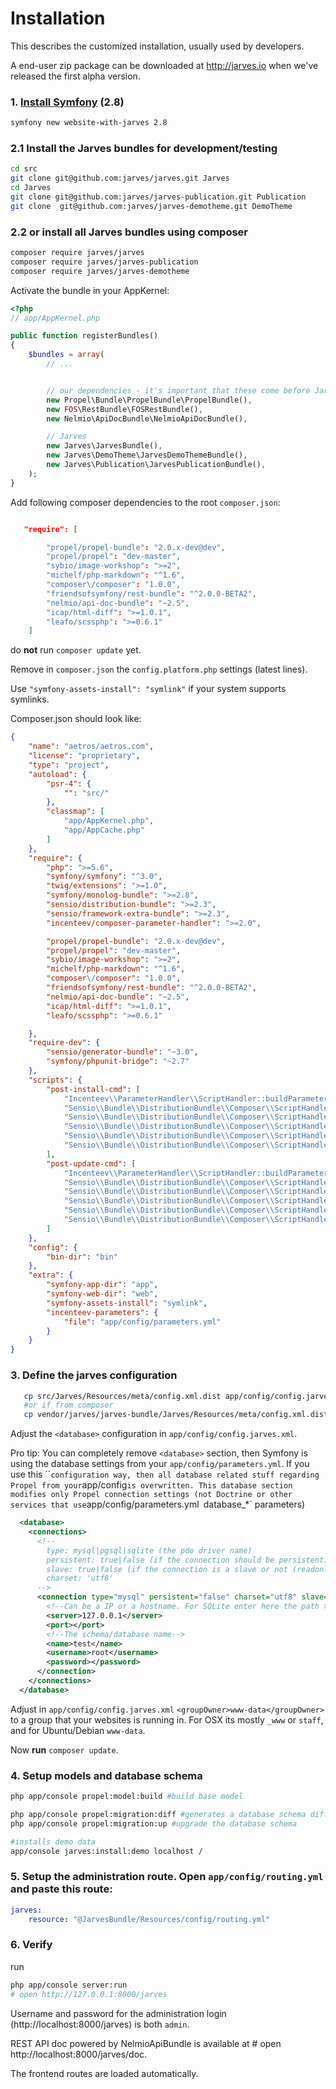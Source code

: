 Installation
============

This describes the customized installation, usually used by developers.

A end-user zip package can be downloaded at http://jarves.io when we've released the first alpha version.

### 1. [Install Symfony](http://symfony.com/doc/current/book/installation.html) (2.8)

```bash
symfony new website-with-jarves 2.8
```

### 2.1 Install the Jarves bundles for development/testing

```bash
cd src
git clone git@github.com:jarves/jarves.git Jarves
cd Jarves
git clone git@github.com:jarves/jarves-publication.git Publication
git clone  git@github.com:jarves/jarves-demotheme.git DemoTheme
```

### 2.2 or install all Jarves bundles using composer

```bash
composer require jarves/jarves
composer require jarves/jarves-publication
composer require jarves/jarves-demotheme
```

Activate the bundle in your AppKernel:

```php
<?php
// app/AppKernel.php

public function registerBundles()
{
    $bundles = array(
        // ...


        // our dependencies - it's important that these come before Jarves
        new Propel\Bundle\PropelBundle\PropelBundle(),
        new FOS\RestBundle\FOSRestBundle(),
        new Nelmio\ApiDocBundle\NelmioApiDocBundle(),

        // Jarves
        new Jarves\JarvesBundle(),
        new Jarves\DemoTheme\JarvesDemoThemeBundle(),
        new Jarves\Publication\JarvesPublicationBundle(),
    );
}
```

Add following composer dependencies to the root `composer.json`:

```json

   "require": [

        "propel/propel-bundle": "2.0.x-dev@dev",
        "propel/propel": "dev-master",
        "sybio/image-workshop": ">=2",
        "michelf/php-markdown": "^1.6",
        "composer\/composer": "1.0.0",
        "friendsofsymfony/rest-bundle": "^2.0.0-BETA2",
        "nelmio/api-doc-bundle": "~2.5",
        "icap/html-diff": ">=1.0.1",
        "leafo/scssphp": ">=0.6.1"
    ]
```

do **not** run `composer update` yet.

Remove in `composer.json` the `config.platform.php` settings (latest lines).

Use `"symfony-assets-install": "symlink"` if your system supports symlinks.

Composer.json should look like:

```json
{
    "name": "aetros/aetros.com",
    "license": "proprietary",
    "type": "project",
    "autoload": {
        "psr-4": {
            "": "src/"
        },
        "classmap": [
            "app/AppKernel.php",
            "app/AppCache.php"
        ]
    },
    "require": {
        "php": ">=5.6",
        "symfony/symfony": "^3.0",
        "twig/extensions": ">=1.0",
        "symfony/monolog-bundle": ">=2.8",
        "sensio/distribution-bundle": ">=2.3",
        "sensio/framework-extra-bundle": ">=2.3",
        "incenteev/composer-parameter-handler": ">=2.0",

        "propel/propel-bundle": "2.0.x-dev@dev",
        "propel/propel": "dev-master",
        "sybio/image-workshop": ">=2",
        "michelf/php-markdown": "^1.6",
        "composer\/composer": "1.0.0",
        "friendsofsymfony/rest-bundle": "^2.0.0-BETA2",
        "nelmio/api-doc-bundle": "~2.5",
        "icap/html-diff": ">=1.0.1",
        "leafo/scssphp": ">=0.6.1"

    },
    "require-dev": {
        "sensio/generator-bundle": "~3.0",
        "symfony/phpunit-bridge": "~2.7"
    },
    "scripts": {
        "post-install-cmd": [
            "Incenteev\\ParameterHandler\\ScriptHandler::buildParameters",
            "Sensio\\Bundle\\DistributionBundle\\Composer\\ScriptHandler::buildBootstrap",
            "Sensio\\Bundle\\DistributionBundle\\Composer\\ScriptHandler::clearCache",
            "Sensio\\Bundle\\DistributionBundle\\Composer\\ScriptHandler::installAssets",
            "Sensio\\Bundle\\DistributionBundle\\Composer\\ScriptHandler::installRequirementsFile",
            "Sensio\\Bundle\\DistributionBundle\\Composer\\ScriptHandler::prepareDeploymentTarget"
        ],
        "post-update-cmd": [
            "Incenteev\\ParameterHandler\\ScriptHandler::buildParameters",
            "Sensio\\Bundle\\DistributionBundle\\Composer\\ScriptHandler::buildBootstrap",
            "Sensio\\Bundle\\DistributionBundle\\Composer\\ScriptHandler::clearCache",
            "Sensio\\Bundle\\DistributionBundle\\Composer\\ScriptHandler::installAssets",
            "Sensio\\Bundle\\DistributionBundle\\Composer\\ScriptHandler::installRequirementsFile",
            "Sensio\\Bundle\\DistributionBundle\\Composer\\ScriptHandler::prepareDeploymentTarget"
        ]
    },
    "config": {
        "bin-dir": "bin"
    },
    "extra": {
        "symfony-app-dir": "app",
        "symfony-web-dir": "web",
        "symfony-assets-install": "symlink",
        "incenteev-parameters": {
            "file": "app/config/parameters.yml"
        }
    }
}
```


### 3. Define the jarves configuration

```bash
   cp src/Jarves/Resources/meta/config.xml.dist app/config/config.jarves.xml
   #or if from composer
   cp vendor/jarves/jarves-bundle/Jarves/Resources/meta/config.xml.dist app/config/config.jarves.xml
```

Adjust the `<database>` configuration in `app/config/config.jarves.xml`.

Pro tip: You can completely remove `<database>` section, then Symfony is using the database settings from your `app/config/parameters.yml`.
If you use this ``<database>` configuration way, then all database related stuff regarding Propel from your `app/config` is overwritten.
This database section modifies only Propel connection settings (not Doctrine or other services that use `app/config/parameters.yml` `database_*` parameters)

```xml
  <database>
    <connections>
      <!--
        type: mysql|pgsql|sqlite (the pdo driver name)
        persistent: true|false (if the connection should be persistent)
        slave: true|false (if the connection is a slave or not (readonly or not))
        charset: 'utf8'
      -->
      <connection type="mysql" persistent="false" charset="utf8" slave="false">
        <!--Can be a IP or a hostname. For SQLite enter here the path to the file.-->
        <server>127.0.0.1</server>
        <port></port>
        <!--The schema/database name-->
        <name>test</name>
        <username>root</username>
        <password></password>
      </connection>
    </connections>
  </database>
```

Adjust in `app/config/config.jarves.xml` `<groupOwner>www-data</groupOwner>` to a group that your websites is running in.
For OSX its mostly `_www` or `staff`, and for Ubuntu/Debian `www-data`.

Now **run** `composer update`.

### 4. Setup models and database schema

```bash
php app/console propel:model:build #build base model

php app/console propel:migration:diff #generates a database schema diff
php app/console propel:migration:up #upgrade the database schema

#installs demo data
app/console jarves:install:demo localhost /
```

### 5. Setup the administration route. Open `app/config/routing.yml` and paste this route:

```yaml
jarves:
    resource: "@JarvesBundle/Resources/config/routing.yml"
```

### 6. Verify

run

```bash
php app/console server:run
# open http://127.0.0.1:8000/jarves
```

Username and password for the administration login (http://localhost:8000/jarves) is both `admin`.

REST API doc powered by NelmioApiBundle is available at # open http://localhost:8000/jarves/doc.

The frontend routes are loaded automatically.